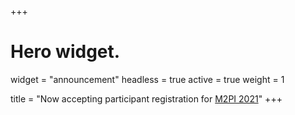 +++
# Hero widget.
widget = "announcement"
headless = true
active = true
weight = 1

title = "Now accepting participant registration for [M2PI 2021](/post/one-pager/)"
+++
